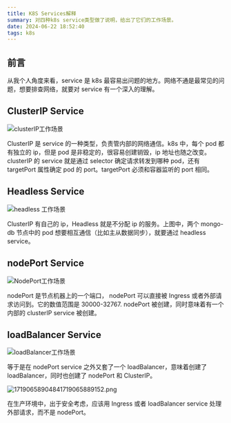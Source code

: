```yaml
---
title: K8S Services解释
summary: 对四种k8s service类型做了说明，给出了它们的工作场景。
date: 2024-06-22 18:52:40
tags: k8s
---
```


## 前言

从我个人角度来看，service 是 k8s 最容易出问题的地方。网络不通是最常见的问题，想要排查网络，就要对 service 有一个深入的理解。

## ClusterIP Service

![clusterIP工作场景](https://cdn.jsdelivr.net/gh/li199-code/blog-imgs@main/17190591816891719059180297.png)

ClusterIP 是 service 的一种类型，负责管内部的网络通信。k8s 中，每个 pod 都有独立的 ip，但是 pod 是非稳定的，很容易创建销毁，ip 地址也随之改变。clusterIP 的 service 就是通过 selector 确定请求转发到哪种 pod，还有 targetPort 属性确定 pod 的 port。targetPort 必须和容器监听的 port 相同。

## Headless Service

![headless 工作场景](https://cdn.jsdelivr.net/gh/li199-code/blog-imgs@main/17190647224751719064721585.png)

ClusterIP 有自己的 ip，Headless 就是不分配 ip 的服务。上图中，两个 mongo-db 节点中的 pod 想要相互通信（比如主从数据同步），就要通过 headless service。

## nodePort Service

![NodePort工作场景](https://cdn.jsdelivr.net/gh/li199-code/blog-imgs@main/17190651734751719065172873.png)

nodePort 是节点机器上的一个端口， nodePort 可以直接被 Ingress 或者外部请求访问到。它的数值范围是 30000-32767. nodePort 被创建，同时意味着有一个内部的 clusterIP service 被创建。

## loadBalancer Service

![loadBalancer工作场景](https://cdn.jsdelivr.net/gh/li199-code/blog-imgs@main/17190655884871719065587171.png)

等于是在 nodePort service 之外又套了一个 loadBalancer，意味着创建了 loadBalancer，同时也创建了 nodePort 和 ClusterIP。

![17190658904841719065889152.png](https://cdn.jsdelivr.net/gh/li199-code/blog-imgs@main/17190658904841719065889152.png)

在生产环境中，出于安全考虑，应该用 Ingress 或者 loadBalancer service 处理外部请求，而不是 nodePort。
